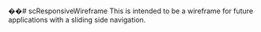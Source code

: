 ��#   s c R e s p o n s i v e W i r e f r a m e  
This is intended to be a wireframe for future applications with a sliding side navigation.
 
